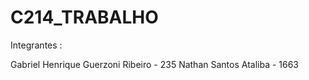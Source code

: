# C214_TRABALHO

Integrantes : 

Gabriel Henrique Guerzoni Ribeiro - 235
Nathan Santos Ataliba - 1663
